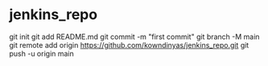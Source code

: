 # jenkins_repo

git init
git add README.md
git commit -m "first commit"
git branch -M main
git remote add origin https://github.com/kowndinyas/jenkins_repo.git
git push -u origin main
